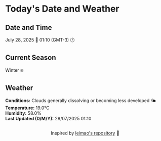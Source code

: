  # Today's Date and Weather
    
## Date and Time
July 28, 2025 📅
01:10 (GMT-3) 🕒

## Current Season
Winter ❄️
## Weather 
**Conditions:** Clouds generally dissolving or becoming less developed 🌤
**Temperature:** 19.0°C  
**Humidity:** 58.0%  
**Last Updated (D/M/Y):** 28/07/2025 01:10
##
<div align="center">Inspired by <a href="https://github.com/leimao/What-Is-The-Date-Today">leimao's repository</a> 🌱</div>
